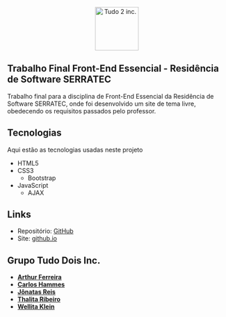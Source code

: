 <p align="center">
  <img src="https://raw.githubusercontent.com/jgreis/residencia-frontend/9d8d84ec5ca57276d545ca70870920fa0413e81c/src/images/angellist-brands.svg" alt="Tudo 2 inc." height="100" width="100"/>
</p>

## Trabalho Final Front-End Essencial - Residência de Software SERRATEC

Trabalho final para a disciplina de Front-End Essencial da Residência de Software SERRATEC, onde foi desenvolvido um site de tema livre, obedecendo os requisitos passados pelo professor.

## Tecnologias

Aqui estão as tecnologias usadas neste projeto

- HTML5
- CSS3
  - Bootstrap
- JavaScript
  - AJAX

## Links

- Repositório: [GitHub](https://github.com/jgreis/residencia-frontend)
- Site: [github.io](https://jgreis.github.io/residencia-frontend/)

## Grupo Tudo Dois Inc.

- **[Arthur Ferreira](https://github.com/Arthurfdo)**
- **[Carlos Hammes](https://github.com/CaduHammes)**
- **[Jônatas Reis](https://github.com/jgreis)**
- **[Thalita Ribeiro](https://github.com/thalitarib)**
- **[Wellita Klein](https://github.com/wellitamk)**
